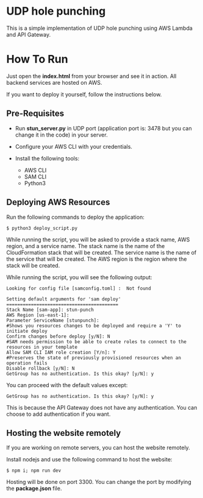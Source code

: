 # UDP hole punching

This is a simple implementation of UDP hole punching using AWS Lambda and API Gateway.

# How To Run

Just open the **index.html** from your browser and see it in action.
All backend services are hosted on AWS.

If you want to deploy it yourself, follow the instructions below.

## Pre-Requisites

- Run **stun_server.py** in UDP port (application port is: 3478 but you can change it in the code) in your server.

- Configure your AWS CLI with your credentials.

- Install the following tools:
  - AWS CLI
  - SAM CLI
  - Python3

## Deploying AWS Resources

Run the following commands to deploy the application:
```
$ python3 deploy_script.py
```

While running the script, you will be asked to provide a stack name, AWS region, and a service name. The stack name is the name of the CloudFormation stack that will be created. The service name is the name of the service that will be created. The AWS region is the region where the stack will be created.

While running the script, you will see the following output:

    Looking for config file [samconfig.toml] :  Not found

    Setting default arguments for 'sam deploy'
    =========================================
    Stack Name [sam-app]: stun-punch
    AWS Region [us-east-1]: 
    Parameter ServiceName [stunpunch]: 
    #Shows you resources changes to be deployed and require a 'Y' to initiate deploy
    Confirm changes before deploy [y/N]: N
    #SAM needs permission to be able to create roles to connect to the resources in your template
    Allow SAM CLI IAM role creation [Y/n]: Y
    #Preserves the state of previously provisioned resources when an operation fails
    Disable rollback [y/N]: N
    GetGroup has no authentication. Is this okay? [y/N]: y

You can proceed with the default values except:
    
    GetGroup has no authentication. Is this okay? [y/N]: y

This is because the API Gateway does not have any authentication. You can choose to add authentication if you want.


## Hosting the website remotely

If you are working on remote servers, you can host the website remotely.

Install nodejs and use the following command to host the website:

```
$ npm i; npm run dev
```

Hosting will be done on port 3300.
You can change the port by modifying the **package.json** file.